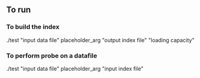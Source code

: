 ## To run
### To build the index
./test "input data file" placeholder_arg "output index file" "loading capacity"
### To perform probe on a datafile
./test "input data file" placeholder_arg "input index file"

